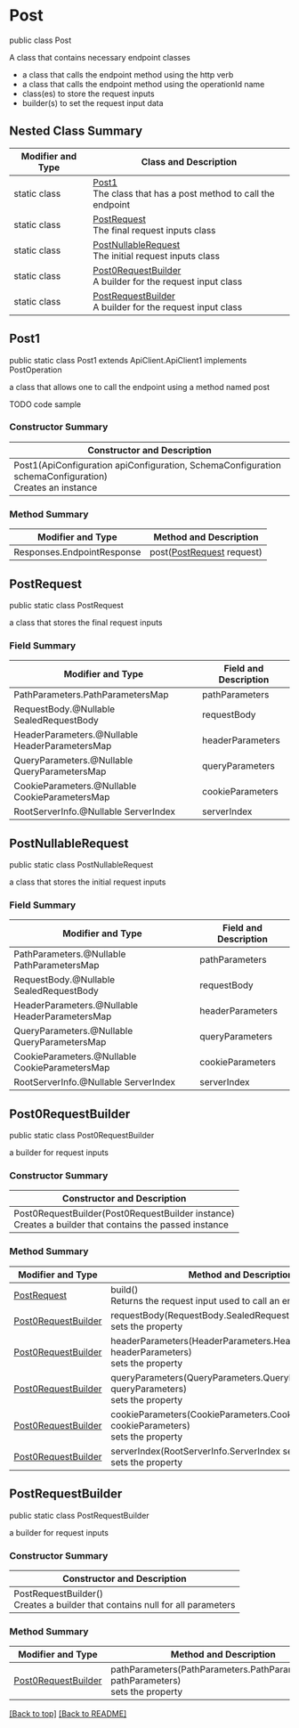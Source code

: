 # Post

public class Post

A class that contains necessary endpoint classes
- a class that calls the endpoint method using the http verb
- a class that calls the endpoint method using the operationId name
- class(es) to store the request inputs
- builder(s) to set the request input data

## Nested Class Summary
| Modifier and Type | Class and Description |
| ----------------- | --------------------- |
| static class | [Post1](#post1)<br>The class that has a post method to call the endpoint |
| static class | [PostRequest](#postrequest)<br>The final request inputs class |
| static class | [PostNullableRequest](#postnullablerequest)<br>The initial request inputs class |
| static class | [Post0RequestBuilder](#post0requestbuilder)<br>A builder for the request input class |
| static class | [PostRequestBuilder](#postrequestbuilder)<br>A builder for the request input class |

## Post1
public static class Post1 extends ApiClient.ApiClient1 implements PostOperation<br>

a class that allows one to call the endpoint using a method named post

TODO code sample

### Constructor Summary
| Constructor and Description |
| --------------------------- |
| Post1(ApiConfiguration apiConfiguration, SchemaConfiguration schemaConfiguration)<br>Creates an instance |

### Method Summary
| Modifier and Type | Method and Description |
| ----------------- | ---------------------- |
| Responses.EndpointResponse | post([PostRequest](#postrequest) request) |

## PostRequest
public static class PostRequest<br>

a class that stores the final request inputs

### Field Summary
| Modifier and Type | Field and Description |
| ----------------- | --------------------- |
| PathParameters.PathParametersMap | pathParameters |
| RequestBody.@Nullable SealedRequestBody | requestBody |
| HeaderParameters.@Nullable HeaderParametersMap | headerParameters |
| QueryParameters.@Nullable QueryParametersMap | queryParameters |
| CookieParameters.@Nullable CookieParametersMap | cookieParameters |
| RootServerInfo.@Nullable ServerIndex | serverIndex |

## PostNullableRequest
public static class PostNullableRequest<br>

a class that stores the initial request inputs

### Field Summary
| Modifier and Type | Field and Description |
| ----------------- | --------------------- |
| PathParameters.@Nullable PathParametersMap | pathParameters |
| RequestBody.@Nullable SealedRequestBody | requestBody |
| HeaderParameters.@Nullable HeaderParametersMap | headerParameters |
| QueryParameters.@Nullable QueryParametersMap | queryParameters |
| CookieParameters.@Nullable CookieParametersMap | cookieParameters |
| RootServerInfo.@Nullable ServerIndex | serverIndex |

## Post0RequestBuilder
public static class Post0RequestBuilder<br>

a builder for request inputs

### Constructor Summary
| Constructor and Description |
| --------------------------- |
| Post0RequestBuilder(Post0RequestBuilder instance)<br>Creates a builder that contains the passed instance |

### Method Summary
| Modifier and Type | Method and Description |
| ----------------- | ---------------------- |
| [PostRequest](#postrequest) | build()<br>Returns the request input used to call an endpoint method |
| [Post0RequestBuilder](#post0requestbuilder) | requestBody(RequestBody.SealedRequestBody requestBody)<br>sets the property |
| [Post0RequestBuilder](#post0requestbuilder) | headerParameters(HeaderParameters.HeaderParametersMap headerParameters)<br>sets the property |
| [Post0RequestBuilder](#post0requestbuilder) | queryParameters(QueryParameters.QueryParametersMap queryParameters)<br>sets the property |
| [Post0RequestBuilder](#post0requestbuilder) | cookieParameters(CookieParameters.CookieParametersMap cookieParameters)<br>sets the property |
| [Post0RequestBuilder](#post0requestbuilder) | serverIndex(RootServerInfo.ServerIndex serverIndex)<br>sets the property |

## PostRequestBuilder
public static class PostRequestBuilder<br>

a builder for request inputs

### Constructor Summary
| Constructor and Description |
| --------------------------- |
| PostRequestBuilder()<br>Creates a builder that contains null for all parameters |

### Method Summary
| Modifier and Type | Method and Description |
| ----------------- | ---------------------- |
| [Post0RequestBuilder](#post0requestbuilder) | pathParameters(PathParameters.PathParametersMap pathParameters)<br>sets the property |

[[Back to top]](#top) [[Back to README]](../../../README.md)
